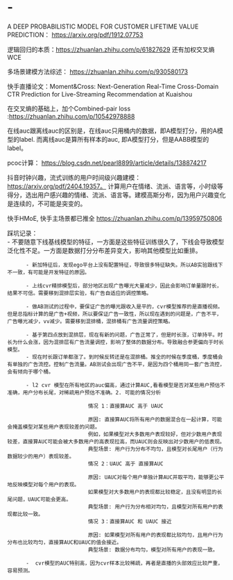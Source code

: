 # -

A DEEP PROBABILISTIC MODEL FOR CUSTOMER LIFETIME VALUE PREDICTION： https://arxiv.org/pdf/1912.07753

逻辑回归的本质：https://zhuanlan.zhihu.com/p/61827629 还有加权交叉熵WCE

多场景建模方法综述： https://zhuanlan.zhihu.com/p/930580173

快手直播论文：Moment&Cross: Next-Generation Real-Time Cross-Domain CTR Prediction for Live-Streaming Recommendation at Kuaishou

在交叉熵的基础上，加个Combined-pair loss :https://zhuanlan.zhihu.com/p/10542978888

在线auc跟离线auc的区别是，在线auc只用桶内的数据，即A模型打分，用的A模型的label. 而离线auc是算所有样本的auc, 即A模型打分，但是AABB模型的label。

pcoc计算： https://blog.csdn.net/pearl8899/article/details/138874217

抖音时钟兴趣，流式训练的用户时间级兴趣建模：https://arxiv.org/pdf/2404.19357。  计算用户在情绪、流派、语言等，小时级等得分，选出用户感兴趣的情绪、流派、语言等。建模高斯分布，因为用户兴趣变化是连续的，不可能是突变的。

快手HMoE, 快手主场景都已推全 https://zhuanlan.zhihu.com/p/13959750806



踩坑记录：  
          - 不要随意下线基线模型的特征，一方面是这些特征训练很久了，下线会导致模型泛化性不足。一方面是数据打分分布差异变大，影响其他模型比如重排。

          - 新加特征后，发现ego平台上没有配置特征，导致很多特征缺失。所以AB实验跟线下不一致，有可能是开发特征的原因。
          
          - 上线cvr精排模型后，部分地区出现广告曝光大量减少，因此会影响订单量跟时长，结果不可信。需要移到混排层实验，有广告自适应的调控策略。

          - 做AB测试的过程中，要保证广告的曝光跟收入是平的，cvr模型推荐的是直播视频。但是总指标计算的是广告+视频，所以要保证广告一致性，所以现在遇到的问题是，广告不平，广告曝光减少，vv减少。需要移到混排桶，混排桶有广告流量调控策略。

          - 基于第四点放到混排层，现在有新的问题，广告正常了，但是时长涨，订单持平。时长为什么会涨，因为混排层有广告流量调控，影响了整体的数据分布。导致融合参更偏向于时长模型。
          - 现在时长跟订单都涨了。到时候反转还是在混排桶。推全的时候在季度桶，季度桶会有单独的广告流控。控制广告流量。AB测试会出现广告不平，是因为四个桶用同一套广告流控，会有倾向于哪个桶。

          - l2 cvr 模型在所有地区的auc偏高，通过计算AUC,看看模型是否对某些用户预估不准确，用户分布长尾，对稀疏用户预估不准确。2. 可能的情况分析

                              情况 1：直接算AUC 高于 UAUC
                              
                              原因: 直接算AUC将所有用户的数据混合在一起计算，可能会掩盖模型对某些用户表现较差的问题。
                              例如，如果模型对大多数用户表现较好，但对少数用户表现较差，直接算AUC可能会被大多数用户的高表现拉高，而UAUC则会反映出对少数用户的低表现。
                              典型场景: 用户行为分布不均匀，且模型对长尾用户（行为数据较少的用户）表现较差。
                              情况 2：UAUC 高于 直接算AUC
                              
                              原因: UAUC对每个用户单独计算AUC并取平均，能够更公平地反映模型对每个用户的表现。
                              如果模型对大多数用户的表现都比较稳定，且没有明显的长尾问题，UAUC可能会更高。
                              典型场景: 用户行为分布相对均匀，且模型对所有用户的表现都比较一致。
                              情况 3：直接算AUC 和 UAUC 接近
                              
                              原因: 如果模型对所有用户的表现都比较均匀，且用户行为分布也比较均匀，直接算AUC和UAUC的值会接近。
                              典型场景: 数据分布均匀，模型对所有用户的表现一致。

          -  cvr模型的AUC特别高，因为cvr样本比较稀疏，再者是直播的头部效应比较严重，容易预测。
          




